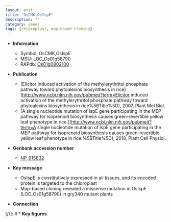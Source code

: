 ```yaml
---
layout: post
title: "OsCMK,OsIspE"
description: ""
category: genes
tags: [chloroplast, map-based cloning]
---
```


* **Information**  
    + Symbol: OsCMK,OsIspE  
    + MSU: [LOC_Os01g58790](http://rice.uga.edu/cgi-bin/ORF_infopage.cgi?orf=LOC_Os01g58790)  
    + RAPdb: [Os01g0802100](https://rapdb.dna.affrc.go.jp/locus/?name=Os01g0802100)  

* **Publication**  
    + [Elicitor induced activation of the methylerythritol phosphate pathway toward phytoalexins biosynthesis in rice](http://www.ncbi.nlm.nih.gov/pubmed?term=Elicitor induced activation of the methylerythritol phosphate pathway toward phytoalexins biosynthesis in rice%5BTitle%5D), 2007, Plant Mol Biol.
    + [A single nucleotide mutation of IspE gene participating in the MEP pathway for isoprenoid biosynthesis causes green-revertible yellow leaf phenotype in rice.](http://www.ncbi.nlm.nih.gov/pubmed?term=A single nucleotide mutation of IspE gene participating in the MEP pathway for isoprenoid biosynthesis causes green-revertible yellow leaf phenotype in rice.%5BTitle%5D), 2018, Plant Cell Physiol.

* **Genbank accession number**  
    + [NP_915832](http://www.ncbi.nlm.nih.gov/nuccore/NP_915832)

* **Key message**  
    + OsIspE is constitutively expressed in all tissues, and its encoded protein is targeted to the chloroplast
    + Map-based cloning revealed a missense mutation in OsIspE (LOC_Os01g58790) in gry340 mutant plants

* **Connection**  

[//]: # * **Key figures**  


